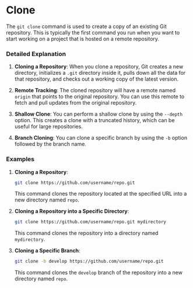 # Clone

The `git clone` command is used to create a copy of an existing Git repository. This is typically the first command you run when you want to start working on a project that is hosted on a remote repository.

### Detailed Explanation

1. **Cloning a Repository**: When you clone a repository, Git creates a new directory, initializes a `.git` directory inside it, pulls down all the data for that repository, and checks out a working copy of the latest version.

2. **Remote Tracking**: The cloned repository will have a remote named `origin` that points to the original repository. You can use this remote to fetch and pull updates from the original repository.

3. **Shallow Clone**: You can perform a shallow clone by using the `--depth` option. This creates a clone with a truncated history, which can be useful for large repositories.

4. **Branch Cloning**: You can clone a specific branch by using the `-b` option followed by the branch name.

### Examples

1. **Cloning a Repository**:
   ```sh
   git clone https://github.com/username/repo.git
   ```
   This command clones the repository located at the specified URL into a new directory named `repo`.

2. **Cloning a Repository into a Specific Directory**:
   ```sh
   git clone https://github.com/username/repo.git mydirectory
   ```
   This command clones the repository into a directory named `mydirectory`.

3. **Cloning a Specific Branch**:
   ```sh
   git clone -b develop https://github.com/username/repo.git
   ```
   This command clones the `develop` branch of the repository into a new directory named `repo`.